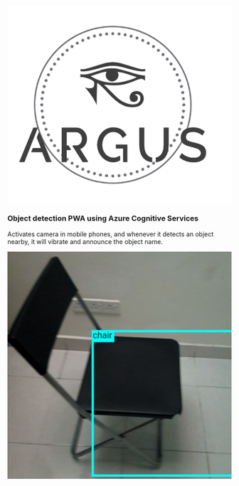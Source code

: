 <p align="center">
  <img src="src/logotext.png">
</p>

### Object detection PWA using Azure Cognitive Services

Activates camera in mobile phones, and whenever it detects an object nearby, it will vibrate and announce the object name.

![screenshot](screenshot.jpg)
